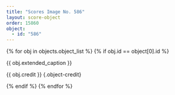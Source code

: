 ```yaml
---
title: "Scores Image No. 586"
layout: score-object
order: 15860
object:
  - id: "586"
---
```


{% for obj in objects.object_list %}
{% if obj.id == object[0].id %}

{{ obj.extended_caption }}

{{ obj.credit }} {.object-credit}

{% endif %}
{% endfor %}
